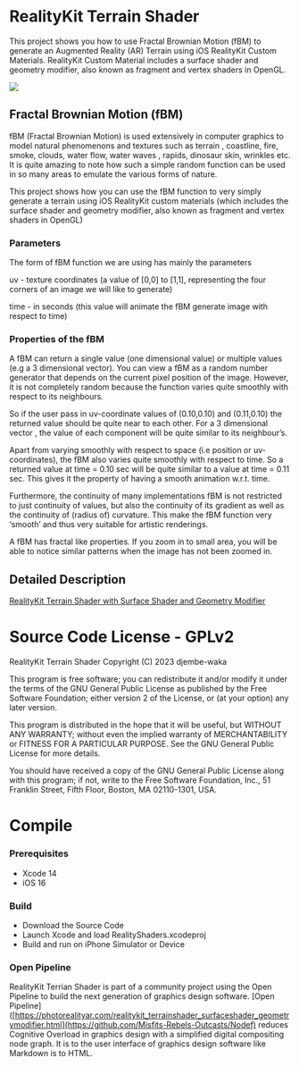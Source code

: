 # RealityKit Terrain Shader
This project shows you how to use Fractal Brownian Motion (fBM) to generate an Augmented Reality (AR) Terrain using iOS RealityKit Custom Materials. RealityKit Custom Material includes a surface shader and geometry modifier, also known as fragment and vertex shaders in OpenGL.

<img src=images/realitykit_terrain_shader.gif>

## Fractal Brownian Motion (fBM)

fBM (Fractal Brownian Motion) is used extensively in computer graphics to model natural phenomenons and textures such as terrain , coastline, fire, smoke, clouds, water flow, water waves , rapids, dinosaur skin, wrinkles etc. It is quite amazing to note how such a simple random function can be used in so many areas to emulate the various forms of nature.

This project shows how you can use the fBM function to very simply generate a terrain using iOS RealityKit custom materials (which includes the surface shader and geometry modifier, also known as fragment and vertex shaders in OpenGL)

### Parameters
The form of fBM function we are using has mainly the parameters

uv - texture coordinates (a value of [0,0] to [1,1], representing the four corners of an image we will like to generate)

time - in seconds (this value will animate the fBM generate image with respect to time)

### Properties of the fBM

A fBM can return a single value (one dimensional value) or multiple values (e.g a 3 dimensional vector). You can view a fBM as a random number generator that depends on the current pixel position of the image. However, it is not completely random because the function varies quite smoothly with respect to its neighbours.

So if the user pass in uv-coordinate values of (0.10,0.10) and (0.11,0.10) the returned value should be quite near to each other. For a 3 dimensional vector , the value of each component will be quite similar to its neighbour’s.

Apart from varying smoothly with respect to space (i.e position or uv-coordinates), the fBM also varies quite smoothly with respect to time. So a returned value at time = 0.10 sec will be quite similar to a value at time = 0.11 sec. This gives it the property of having a smooth animation w.r.t. time.

Furthermore, the continuity of many implementations fBM is not restricted to just continuity of values, but also the continuity of its gradient as well as the continuity of (radius of) curvature. This make the fBM function very ‘smooth’ and thus very suitable for artistic renderings.

A fBM has fractal like properties. If you zoom in to small area, you will be able to notice similar patterns when the image has not been zoomed in.

## Detailed Description

[RealityKit Terrain Shader with Surface Shader and Geometry Modifier](https://photorealityar.com/realitykit_terrainshader_surfaceshader_geometrymodifier.html)

# Source Code License - GPLv2

RealityKit Terrain Shader
Copyright (C) 2023 djembe-waka 

This program is free software; you can redistribute it and/or
modify it under the terms of the GNU General Public License
as published by the Free Software Foundation; either version 2
of the License, or (at your option) any later version.

This program is distributed in the hope that it will be useful,
but WITHOUT ANY WARRANTY; without even the implied warranty of
MERCHANTABILITY or FITNESS FOR A PARTICULAR PURPOSE.  See the
GNU General Public License for more details.

You should have received a copy of the GNU General Public License
along with this program; if not, write to the Free Software
Foundation, Inc., 51 Franklin Street, Fifth Floor, Boston, MA  02110-1301, USA.

# Compile

### Prerequisites

* Xcode 14
* iOS 16

### Build

* Download the Source Code
* Launch Xcode and load RealityShaders.xcodeproj 
* Build and run on iPhone Simulator or Device

### Open Pipeline

RealityKit Terrian Shader is part of a community project using the Open Pipeline to build the next generation of graphics design software. [Open Pipeline]([https://photorealityar.com/realitykit_terrainshader_surfaceshader_geometrymodifier.html](https://github.com/Misfits-Rebels-Outcasts/Nodef) reduces Cognitive Overload in graphics design with a simplified digital compositing node graph. It is to the user interface of graphics design software like Markdown is to HTML.
